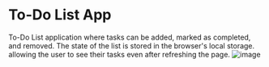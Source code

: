 # To-Do List App

To-Do List application where tasks can be added, marked as completed, and removed. 
The state of the list is stored in the browser's local storage. 
allowing the user to see their tasks even after refreshing the page.
![image](https://github.com/Ajit49/To-Do-List-App/assets/82594129/5a1b42ca-f2dc-474b-9ceb-d805067e2bfe)
